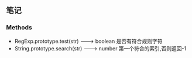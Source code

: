 ## 笔记

### Methods
- RegExp.prototype.test(str) ---> boolean  是否有符合规则字符
- String.prototype.search(str) ---> number 第一个符合的索引,否则返回-1